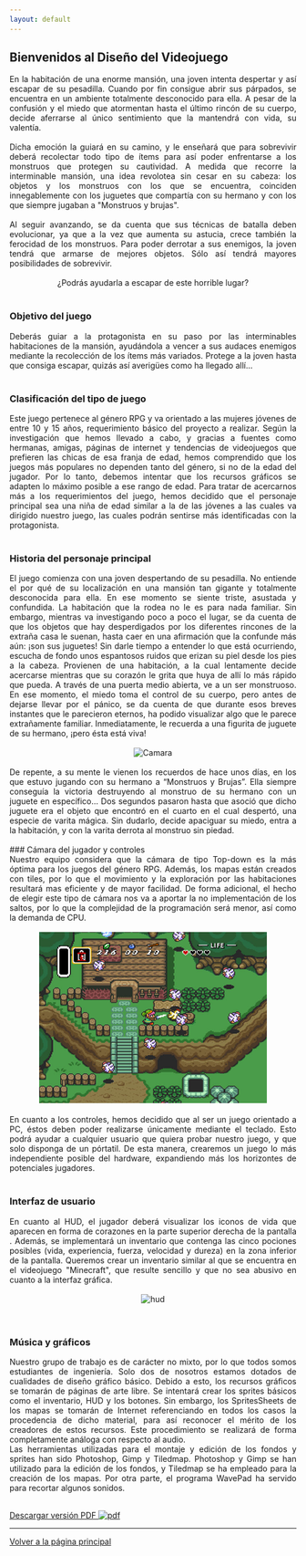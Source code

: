 ```yaml
---
layout: default
---
```


## Bienvenidos al Diseño del Videojuego
<div style="text-align: justify">
En la habitación de una enorme mansión, una joven intenta despertar y así escapar de su pesadilla. Cuando por fin consigue abrir sus párpados, se encuentra en un ambiente totalmente desconocido para ella.
A pesar de la confusión y el miedo que atormentan hasta el último rincón de su cuerpo, decide aferrarse al único sentimiento que la mantendrá con vida, su valentía.
</div>
<br />
<div style="text-align: justify">
Dicha emoción la guiará en su camino, y le enseñará que para sobrevivir deberá recolectar todo tipo de ítems para así poder enfrentarse a los monstruos que protegen su cautividad.
A medida que recorre la interminable mansión, una idea revolotea sin cesar en su cabeza: los objetos y los monstruos con los que se encuentra,  coinciden innegablemente con los juguetes que compartía con su hermano y con los que siempre jugaban a "Monstruos y brujas".
</div>
<br />
<div style="text-align: justify">
Al seguir avanzando, se da cuenta que sus técnicas de batalla deben evolucionar, ya que a la vez que aumenta su astucia, crece también la ferocidad de los monstruos.
Para poder derrotar a sus enemigos, la joven tendrá que armarse de mejores objetos. Sólo así tendrá mayores posibilidades de sobrevivir.
</div>
<br />
<div style="text-align: center">
¿Podrás ayudarla a escapar de este horrible lugar?
</div>


<br />

### Objetivo del juego
<div style="text-align: justify">
Deberás guiar a la protagonista en su paso por las interminables habitaciones de la mansión, ayudándola a vencer a sus audaces enemigos mediante la recolección de los ítems más variados.
Protege a la joven hasta que consiga escapar, quizás así averigües como ha llegado allí... 
</div>
<br />

### Clasificación del tipo de juego
<div style="text-align: justify">
Este juego pertenece al género RPG y va orientado a las mujeres jóvenes de entre 10 y 15 años, requerimiento básico del proyecto a realizar. Según la investigación que hemos llevado a cabo, y gracias a fuentes como hermanas, amigas, páginas de internet y tendencias de videojuegos que prefieren las chicas de esa franja de edad, hemos comprendido que los juegos más populares no dependen tanto del género, si no de la edad del jugador. Por lo tanto, debemos intentar que los recursos gráficos se adapten lo máximo posible a ese rango de edad. Para tratar de acercarnos más a los requerimientos del juego, hemos decidido que el personaje principal sea una niña de edad similar a la de las jóvenes a las cuales va dirigido nuestro juego, las cuales podrán sentirse más identificadas con la protagonista.
</div>
<br />

### Historia del personaje principal
<div style="text-align: justify">
El juego comienza con una joven despertando de su pesadilla. No entiende el por qué de su localización en una mansión tan gigante y totalmente desconocida para ella. En ese momento se siente triste, asustada y confundida. La habitación que la rodea no le es para nada familiar. Sin embargo, mientras va investigando poco a poco el lugar, se da cuenta de que los objetos que hay desperdigados por los diferentes rincones de la extraña casa le suenan, hasta caer en una afirmación que la confunde más aún: ¡son sus juguetes!
Sin darle tiempo a entender lo que está ocurriendo, escucha de fondo unos espantosos ruidos que erizan su piel desde los pies a la cabeza. Provienen de una habitación, a la cual lentamente decide acercarse mientras que su corazón le grita que huya de allí lo más rápido que pueda. A través de una puerta medio abierta, ve a un ser monstruoso. En ese momento, el miedo toma el control de su cuerpo, pero antes de dejarse llevar por el pánico, se da cuenta de que durante esos breves instantes que le parecieron eternos, ha podido visualizar algo que le parece extrañamente familiar. Inmediatamente, le recuerda a una figurita de juguete de su hermano, ¡pero ésta está viva! 

</div>
<br />
<div style = "text-align:center">
<img src="https://steamuserimages-a.akamaihd.net/ugc/449609190914792646/D09288273C32BEF8457C44CDBB40683B79289808/" alt="Camara" width="250"/>
</div>
<br />
<div style="text-align: justify">
De repente, a su mente le vienen los recuerdos de hace unos días, en los que estuvo jugando con su hermano a “Monstruos y Brujas”. Ella siempre conseguía la victoria  destruyendo al monstruo de su hermano con un juguete en específico… 
Dos segundos pasaron hasta que asoció que dicho juguete era el objeto que encontró en el cuarto en el cual despertó, una especie de varita mágica. Sin dudarlo, decide apaciguar su miedo, entra a la habitación, y con la varita derrota al monstruo sin piedad.
</div>

<br />
### Cámara del jugador y controles
<div style="text-align: justify">
Nuestro equipo considera que la cámara de tipo Top-down es la más óptima para los juegos del género RPG. Además, los mapas están creados con tiles, por lo que el movimiento y la exploración por las habitaciones resultará mas eficiente y de mayor facilidad. De forma adicional, el hecho de elegir este tipo de cámara nos va a aportar la no implementación de los saltos, por lo que la complejidad de la programación será menor, así como la demanda de CPU. 

</div>
<br />
<div style = "text-align:center">
<img src="./img/camara.jpg" alt="Camara" width="400"/>
</div>
<br />
<div style="text-align: justify">
En cuanto a los controles, hemos decidido que al ser un juego orientado a PC, éstos deben poder realizarse únicamente mediante el teclado. Esto podrá ayudar a cualquier usuario que quiera probar nuestro juego, y que solo disponga de un pórtatil. De esta manera, crearemos un juego lo más independiente posible del hardware, expandiendo más los horizontes de potenciales jugadores.
</div>
<br />

### Interfaz de usuario
<div style="text-align: justify">
En cuanto al HUD, el jugador deberá visualizar los iconos de vida que aparecen en forma de corazones en la parte superior derecha de la pantalla . Además, se implementará un inventario que contenga las cinco pociones posibles (vida, experiencia, fuerza, velocidad y dureza) en la zona inferior de la pantalla. Queremos crear un inventario similar al que se encuentra en el videojuego "Minecraft", que resulte sencillo y que no sea abusivo en cuanto a la interfaz gráfica.
</div>
<br />
<div style = "text-align:center">
<img src="https://cdn.hobbyconsolas.com/sites/navi.axelspringer.es/public/media/image/2017/01/barra-hambre.jpg" alt="hud" width="400"/>
</div>
<br />

<br />

### Música y gráficos

<div style="text-align: justify">
Nuestro grupo de trabajo es de carácter no mixto, por lo que todos somos estudiantes de ingeniería. Solo dos de nosotros estamos dotados de cualidades de diseño gráfico básico. 
Debido a esto, los recursos gráficos se tomarán de páginas de arte libre. Se intentará crear los sprites básicos como el inventario, HUD y los botones. Sin embargo, los SpritesSheets de los mapas se tomarán de Internet referenciando en todos los casos la procedencia de dicho material, para así reconocer el mérito de los creadores de estos recursos. Este procedimiento se realizará de forma completamente análoga con respecto al audio.
</div>
<div style="text-align: justify">
Las herramientas utilizadas para el montaje y edición de los fondos y sprites han sido Photoshop, Gimp y Tiledmap. Photoshop y Gimp se han utilizado para la edición de los fondos, y Tiledmap se ha empleado para la creación de los mapas. Por otra parte, el programa WavePad ha servido para recortar algunos sonidos.
</div>
<br />

[Descargar versión PDF <img src="https://upload.wikimedia.org/wikipedia/commons/thumb/8/87/PDF_file_icon.svg/833px-PDF_file_icon.svg.png" alt="pdf" width="16"/>](./data/VideogameDesign.pdf)

----

[Volver a la página principal](./)

